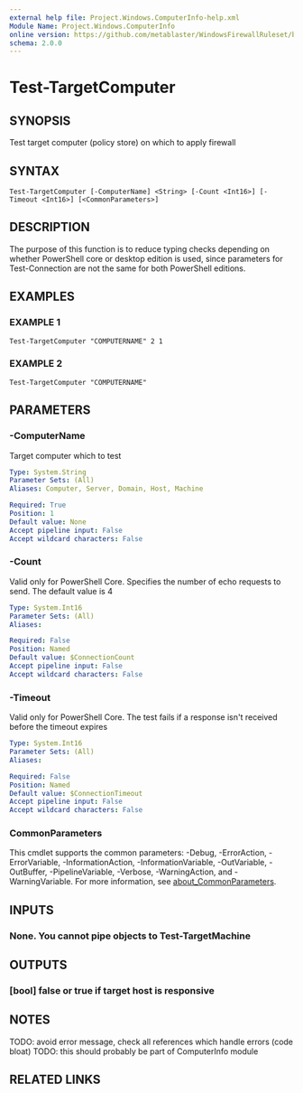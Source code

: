 ```yaml
---
external help file: Project.Windows.ComputerInfo-help.xml
Module Name: Project.Windows.ComputerInfo
online version: https://github.com/metablaster/WindowsFirewallRuleset/blob/develop/Modules/Project.Windows.ComputerInfo/Help/en-US/Test-TargetComputer.md
schema: 2.0.0
---
```


# Test-TargetComputer

## SYNOPSIS

Test target computer (policy store) on which to apply firewall

## SYNTAX

```none
Test-TargetComputer [-ComputerName] <String> [-Count <Int16>] [-Timeout <Int16>] [<CommonParameters>]
```

## DESCRIPTION

The purpose of this function is to reduce typing checks depending on whether PowerShell
core or desktop edition is used, since parameters for Test-Connection are not the same
for both PowerShell editions.

## EXAMPLES

### EXAMPLE 1

```none
Test-TargetComputer "COMPUTERNAME" 2 1
```

### EXAMPLE 2

```none
Test-TargetComputer "COMPUTERNAME"
```

## PARAMETERS

### -ComputerName

Target computer which to test

```yaml
Type: System.String
Parameter Sets: (All)
Aliases: Computer, Server, Domain, Host, Machine

Required: True
Position: 1
Default value: None
Accept pipeline input: False
Accept wildcard characters: False
```

### -Count

Valid only for PowerShell Core.
Specifies the number of echo requests to send.
The default value is 4

```yaml
Type: System.Int16
Parameter Sets: (All)
Aliases:

Required: False
Position: Named
Default value: $ConnectionCount
Accept pipeline input: False
Accept wildcard characters: False
```

### -Timeout

Valid only for PowerShell Core.
The test fails if a response isn't received before the timeout expires

```yaml
Type: System.Int16
Parameter Sets: (All)
Aliases:

Required: False
Position: Named
Default value: $ConnectionTimeout
Accept pipeline input: False
Accept wildcard characters: False
```

### CommonParameters

This cmdlet supports the common parameters: -Debug, -ErrorAction, -ErrorVariable, -InformationAction, -InformationVariable, -OutVariable, -OutBuffer, -PipelineVariable, -Verbose, -WarningAction, and -WarningVariable. For more information, see [about_CommonParameters](http://go.microsoft.com/fwlink/?LinkID=113216).

## INPUTS

### None. You cannot pipe objects to Test-TargetMachine

## OUTPUTS

### [bool] false or true if target host is responsive

## NOTES

TODO: avoid error message, check all references which handle errors (code bloat)
TODO: this should probably be part of ComputerInfo module

## RELATED LINKS

